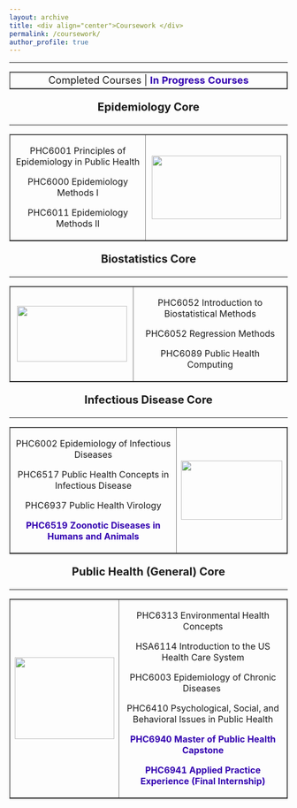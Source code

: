 ```yaml
---
layout: archive
title: <div align="center">Coursework </div>     
permalink: /coursework/
author_profile: true
---  
```

    
<hr size="6" width="100%" color="navy">
    
<table style="margin-left: auto; margin-right: auto;" border="1">
<tbody>
<tr>
<td style="width: 511.354px; text-align: center; font-size: 18px;">Completed Courses | <span style="color: #3200b0;"><strong>In Progress Courses</strong></span></td>
</tr>
</tbody>
</table>
<p style="text-align: center;font-size: 20px;"><strong>Epidemiology Core</strong></p>
<hr size="6" width="100%" />
<table style="margin-left: auto; margin-right: auto;" border="1">
<tbody>
<tr style="height: 95px;">
<td style="width: 262.465px; height: 15px;font-size: 16px;">
<p style="text-align: center;">PHC6001 Principles of Epidemiology in Public Health</p>
<p style="text-align: center;">PHC6000 Epidemiology Methods I</p>
<p style="text-align: center;">PHC6011 Epidemiology Methods II</p>
</td>
<td style="width: 240.243px; height: 15px; text-align: center;"><img style="display: block; margin-left: auto; margin-right: auto;" src="https://scx2.b-cdn.net/gfx/news/hires/2020/howtomodelap.jpg" alt="" width="234" height="115" /></td>
</tr>
</tbody>
</table>
<p style="text-align: center;font-size: 20px;"><strong>Biostatistics Core</strong></p>
<hr size="6" width="100%" />
<table style="margin-left: auto; margin-right: auto;" border="1">
<tbody>
<tr style="height: 123px;">
<td style="height: 123px; width: 208.021px;"><img style="display: block; margin-left: auto; margin-right: auto;" src="https://medicine-iu-edu.azureedge.net/-/media/department/biostatistics/hero_iusmbiostatisticsx87182.jpg?rev=ad1f995ebe0749bab162508326ee4e86&amp;h=960&amp;w=1920&amp;la=en&amp;hash=002A8B216425B75B29F6E9C010AA9FAD" alt="" width="199" height="101" /></td>
<td style="height: 123px; width: 303.576px;font-size: 16px;">
<p style="text-align: center;">PHC6052 Introduction to Biostatistical Methods</p>
<p style="text-align: center;">PHC6052 Regression Methods</p>
<p style="text-align: center;">PHC6089 Public Health Computing</p>
</td>
</tr>
</tbody>
</table>
<p style="text-align: center;font-size: 20px;"><strong>Infectious Disease Core</strong></p>
<hr size="6" width="100%" />
<table border="1">
<tbody>
<tr>
<td>
<p style="text-align: center;font-size: 16px;">PHC6002 Epidemiology of Infectious Diseases</p>
<p style="text-align: center;font-size: 16px;">PHC6517 Public Health Concepts in Infectious Disease</p>
<p style="text-align: center;font-size: 16px;">PHC6937 Public Health Virology</p>
<p style="text-align: center;font-size: 16px;"><span style="color: #3200b0;"><strong>PHC6519 Zoonotic Diseases in Humans and Animals</strong></span></p>
</td>
<td style= "text-align:center;"><img src="https://cdn.thewire.in/wp-content/uploads/2020/07/28070938/viruses-1600x914.jpg" alt="" width="183" height="107" /></td>
</tr>
</tbody>
</table>
<p style="text-align: center;font-size: 20px;"><strong>Public Health (General) Core</strong></p>
<hr size="6" width="100%" />
<table border="1">
<tbody>
<tr>
<td><img style="display: block; margin-left: auto; margin-right: auto;" src="https://sph.washington.edu/sites/default/files/2019-11/mag-seal-slide-mobile-720x590.jpg" alt="" width="180" height="148" /></td>
<td>
<p style="text-align: center;font-size: 16px;">PHC6313 Environmental Health Concepts</p>
<p style="text-align: center;font-size: 16px;">HSA6114 Introduction to the US Health Care System</p>
<p style="text-align: center;font-size: 16px;">PHC6003 Epidemiology of Chronic Diseases&nbsp;</p>
<p style="text-align: center;font-size: 16px;">PHC6410 Psychological, Social, and Behavioral Issues in Public Health</p>
<p style="text-align: center;font-size: 16px;"><span style="color: #3200b0;"><strong>PHC6940 Master of Public Health Capstone</strong></span></p>
<p style="text-align: center;font-size: 16px;"><span style="color: #3200b0;"><strong>PHC6941 Applied Practice Experience (Final Internship)</strong></span></p>
</td>
</tr>
</tbody>
</table>
